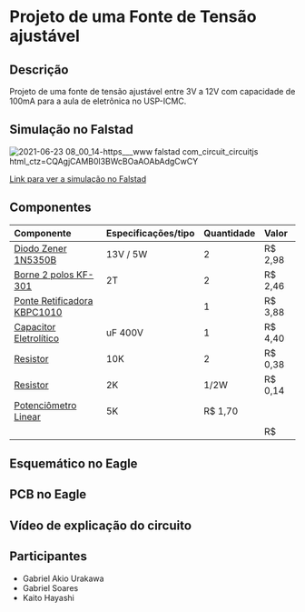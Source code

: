# Projeto de uma Fonte de Tensão ajustável


## Descrição

Projeto de uma fonte de tensão ajustável entre 3V a 12V com capacidade de 100mA para a aula de eletrônica no USP-ICMC.


## Simulação no Falstad

![2021-06-23 08_00_14-https___www falstad com_circuit_circuitjs html_ctz=CQAgjCAMB0l3BWcBOaAOAbAdgCwCY](https://user-images.githubusercontent.com/85563071/123088215-d8a6e380-d3fb-11eb-8781-1dbd8bdad290.png)

[Link para ver a simulação no Falstad](https://www.falstad.com/circuit/circuitjs.html?ctz=CQAgjCAMB0l3BWcBOaAOAbAdgCwCYsBmHMBMHZNQkBSGmuhAUwFowwAoAYxCwzRCEEeEJhyDhUKLHjI58hYuQgWeSIWhZheBGiIIE+NAJhxOAd1EZxYZCKxobdqB0sYEGFPcdeXbjyB4OHTunrYikK68-BL2MXjGftECQnECOIQRHAAuvGqBAaEFnnQQbMgwmHx4OsRCRNJaQoTWWOqQwpBoSGDwdAAmTABmAIYArgA22RzEIABeLABuAPZTIwDmTFJgmuSpaOEH8HisWFIiYHjQypFzyYGJfAJBdCILK2ubHABO9y9W4n+pT6USInn+T0CwRcvzBgSw9hasXO8Ci-BSkjhqSSRWx6ORkUscJwaDoB08JLohN4SOxkOx1LEULJ1geJiiTPCAOZLjAuBp4OhCNeAQgtDg0kQIAASkwAM4ASzl2RGADsuEwfiBrK9EjrBEjXlgOazsUyEuzLEyMiImQyOIttQjBD5sCJKdtta98lTpAgOP1RGAKaTuTbAiBBqNJtNA5Dw+SQB6RFHxlMA0HPIQfNbMhHUzGM-G84ns4DI8M09MACoCl3iYVsqQ2GjoZDWDDZhEIzI4ZhsagsGB4DCQUiQDBBYVwZBnGDyUG0nPB+s450exse6lu1eNss46GEJG4yTb6EW7UBAhZX6Ji-mxLA1HB20ri+Qi8pysxlgTJiBiBfVMThlkCCBWToYI5EEfIMGgcRXjAwQOFAsABAgpNIGgn10HACM0OQoA)


## Componentes

| Componente | Especificações/tipo | Quantidade | Valor |
| :---       | :---                | :---       | :---  |
|[Diodo Zener 1N5350B](https://www.baudaeletronica.com.br/diodo-zener-1n5350b-13v-5w.html) | 13V / 5W |  2  | R$ 2,98 |
|[Borne 2 polos KF-301](https://www.baudaeletronica.com.br/borne-2-polos-kf-301-2t.html) | 2T | 2 | R$ 2,46 |
|[Ponte Retificadora KBPC1010](https://www.baudaeletronica.com.br/ponte-retificadora-kbpc1010.html)|  		 | 1 |R$ 3,88 |
|[Capacitor Eletrolítico](https://www.dedcomponentes.com.br/products/capacitor-eletrolitico-100uf-x-400v?variant=31945821716534)|  uF 400V | 1 | R$ 4,40 |
|[Resistor](https://www.baudaeletronica.com.br/resistor-10k-5-1w.html)|10K| 2 | R$ 0,38 |
|[Resistor](https://www.baudaeletronica.com.br/resistor-2k0-1-2w.html)|2K| 1/2W | R$ 0,14 |
|[Potenciômetro Linear](https://www.baudaeletronica.com.br/potenciometro-linear-de-5k-5000.html)| 5K |R$ 1,70   |
|         |  		 |  |   R$   |


## Esquemático no Eagle


## PCB no Eagle


## Vídeo de explicação do circuito


## Participantes

* Gabriel Akio Urakawa
* Gabriel Soares
* Kaito Hayashi
